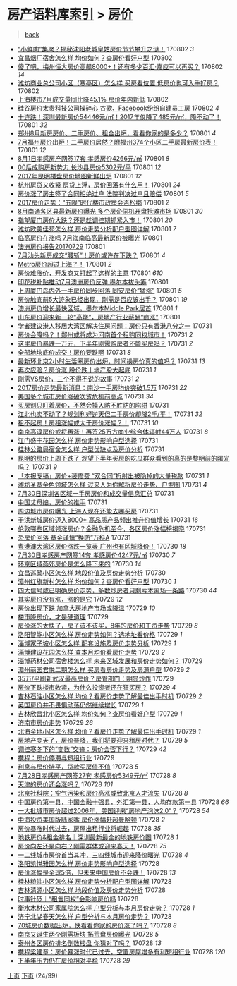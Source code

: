 [房产语料库索引](../../README.md)  > [房价](房价.md)
====
> [back](../README.md)

- [“小鲜肉”集聚？揭秘沈阳老城皇姑房价节节攀升之谜！](http://jkwz.applinzi.com/ittc/6997140276769195024.html#%E2%80%9C%E5%B0%8F%E9%B2%9C%E8%82%89%E2%80%9D%E9%9B%86%E8%81%9A%EF%BC%9F%E6%8F%AD%E7%A7%98%E6%B2%88%E9%98%B3%E8%80%81%E5%9F%8E%E7%9A%87%E5%A7%91%E6%88%BF%E4%BB%B7%E8%8A%82%E8%8A%82%E6%94%80%E5%8D%87%E4%B9%8B%E8%B0%9C%EF%BC%81) 170802 *3* 
- [宜昌烟厂宿舍怎么样 均价如何？查房价看好户型](http://jkwz.applinzi.com/ittc/6997139808303186960.html#%E5%AE%9C%E6%98%8C%E7%83%9F%E5%8E%82%E5%AE%BF%E8%88%8D%E6%80%8E%E4%B9%88%E6%A0%B7+%E5%9D%87%E4%BB%B7%E5%A6%82%E4%BD%95%EF%BC%9F%E6%9F%A5%E6%88%BF%E4%BB%B7%E7%9C%8B%E5%A5%BD%E6%88%B7%E5%9E%8B) 170802  
- [傻了吧，梅州恒大房价高飙8000+！还有多少百汇·嘉应可以再买？](http://jkwz.applinzi.com/ittc/6997136162421228561.html#%E5%82%BB%E4%BA%86%E5%90%A7%EF%BC%8C%E6%A2%85%E5%B7%9E%E6%81%92%E5%A4%A7%E6%88%BF%E4%BB%B7%E9%AB%98%E9%A3%998000%2B%EF%BC%81%E8%BF%98%E6%9C%89%E5%A4%9A%E5%B0%91%E7%99%BE%E6%B1%87%C2%B7%E5%98%89%E5%BA%94%E5%8F%AF%E4%BB%A5%E5%86%8D%E4%B9%B0%EF%BC%9F) 170802 *14* 
- [潍坊商业总公司小区（寒亭区）怎么样 买房看位置 低房价也可入手好房？](http://jkwz.applinzi.com/ittc/6997130748694627345.html#%E6%BD%8D%E5%9D%8A%E5%95%86%E4%B8%9A%E6%80%BB%E5%85%AC%E5%8F%B8%E5%B0%8F%E5%8C%BA%EF%BC%88%E5%AF%92%E4%BA%AD%E5%8C%BA%EF%BC%89%E6%80%8E%E4%B9%88%E6%A0%B7+%E4%B9%B0%E6%88%BF%E7%9C%8B%E4%BD%8D%E7%BD%AE+%E4%BD%8E%E6%88%BF%E4%BB%B7%E4%B9%9F%E5%8F%AF%E5%85%A5%E6%89%8B%E5%A5%BD%E6%88%BF%EF%BC%9F) 170802  
- [上海楼市7月成交量同比降45.1% 房价年内新低](http://jkwz.applinzi.com/ittc/6997107816413004817.html#%E4%B8%8A%E6%B5%B7%E6%A5%BC%E5%B8%827%E6%9C%88%E6%88%90%E4%BA%A4%E9%87%8F%E5%90%8C%E6%AF%94%E9%99%8D45.1%25+%E6%88%BF%E4%BB%B7%E5%B9%B4%E5%86%85%E6%96%B0%E4%BD%8E) 170802  
- [硅谷房价太贵科技公司操碎心 谷歌、Facebook纷纷自建员工房](http://jkwz.applinzi.com/ittc/6997048522678207505.html#%E7%A1%85%E8%B0%B7%E6%88%BF%E4%BB%B7%E5%A4%AA%E8%B4%B5%E7%A7%91%E6%8A%80%E5%85%AC%E5%8F%B8%E6%93%8D%E7%A2%8E%E5%BF%83+%E8%B0%B7%E6%AD%8C%E3%80%81Facebook%E7%BA%B7%E7%BA%B7%E8%87%AA%E5%BB%BA%E5%91%98%E5%B7%A5%E6%88%BF) 170802 *4* 
- [十连跌！深圳最新房价54446元/㎡！2017年仅降了485元/㎡，降不动了！](http://jkwz.applinzi.com/ittc/6996930075210286096.html#%E5%8D%81%E8%BF%9E%E8%B7%8C%EF%BC%81%E6%B7%B1%E5%9C%B3%E6%9C%80%E6%96%B0%E6%88%BF%E4%BB%B754446%E5%85%83%2F%E3%8E%A1%EF%BC%812017%E5%B9%B4%E4%BB%85%E9%99%8D%E4%BA%86485%E5%85%83%2F%E3%8E%A1%EF%BC%8C%E9%99%8D%E4%B8%8D%E5%8A%A8%E4%BA%86%EF%BC%81) 170801 *32* 
- [郑州8月新房房价、二手房价、租金出炉，看看你家的是多少？](http://jkwz.applinzi.com/ittc/6996923006172267537.html#%E9%83%91%E5%B7%9E8%E6%9C%88%E6%96%B0%E6%88%BF%E6%88%BF%E4%BB%B7%E3%80%81%E4%BA%8C%E6%89%8B%E6%88%BF%E4%BB%B7%E3%80%81%E7%A7%9F%E9%87%91%E5%87%BA%E7%82%89%EF%BC%8C%E7%9C%8B%E7%9C%8B%E4%BD%A0%E5%AE%B6%E7%9A%84%E6%98%AF%E5%A4%9A%E5%B0%91%EF%BC%9F) 170801 *4* 
- [7月福州房价出炉！二手房价居然？附福州374个小区二手房最新房价表！](http://jkwz.applinzi.com/ittc/6996896904208974864.html#7%E6%9C%88%E7%A6%8F%E5%B7%9E%E6%88%BF%E4%BB%B7%E5%87%BA%E7%82%89%EF%BC%81%E4%BA%8C%E6%89%8B%E6%88%BF%E4%BB%B7%E5%B1%85%E7%84%B6%EF%BC%9F%E9%99%84%E7%A6%8F%E5%B7%9E374%E4%B8%AA%E5%B0%8F%E5%8C%BA%E4%BA%8C%E6%89%8B%E6%88%BF%E6%9C%80%E6%96%B0%E6%88%BF%E4%BB%B7%E8%A1%A8%EF%BC%81) 170801 *12* 
- [8月1日孝感房产网签17套 孝感房价4266元/㎡](http://jkwz.applinzi.com/ittc/6996896581398561809.html#8%E6%9C%881%E6%97%A5%E5%AD%9D%E6%84%9F%E6%88%BF%E4%BA%A7%E7%BD%91%E7%AD%BE17%E5%A5%97+%E5%AD%9D%E6%84%9F%E6%88%BF%E4%BB%B74266%E5%85%83%2F%E3%8E%A1) 170801 *8* 
- [00后成购房新势力 长沙县房价5302元/平](http://jkwz.applinzi.com/ittc/6996888604545385488.html#00%E5%90%8E%E6%88%90%E8%B4%AD%E6%88%BF%E6%96%B0%E5%8A%BF%E5%8A%9B+%E9%95%BF%E6%B2%99%E5%8E%BF%E6%88%BF%E4%BB%B75302%E5%85%83%2F%E5%B9%B3) 170801 *12* 
- [2017年昆明楼盘房价地图新鲜出炉](http://jkwz.applinzi.com/ittc/6996887522645640208.html#2017%E5%B9%B4%E6%98%86%E6%98%8E%E6%A5%BC%E7%9B%98%E6%88%BF%E4%BB%B7%E5%9C%B0%E5%9B%BE%E6%96%B0%E9%B2%9C%E5%87%BA%E7%82%89) 170801 *12* 
- [杭州房贷又收紧 房贷上浮，房价回落有什么用！](http://jkwz.applinzi.com/ittc/6996884525605717009.html#%E6%9D%AD%E5%B7%9E%E6%88%BF%E8%B4%B7%E5%8F%88%E6%94%B6%E7%B4%A7+%E6%88%BF%E8%B4%B7%E4%B8%8A%E6%B5%AE%EF%BC%8C%E6%88%BF%E4%BB%B7%E5%9B%9E%E8%90%BD%E6%9C%89%E4%BB%80%E4%B9%88%E7%94%A8%EF%BC%81) 170801 *24* 
- [房价涨了房主签了合同拒绝过户 法院判决过户且赔偿](http://jkwz.applinzi.com/ittc/6996866716796470288.html#%E6%88%BF%E4%BB%B7%E6%B6%A8%E4%BA%86%E6%88%BF%E4%B8%BB%E7%AD%BE%E4%BA%86%E5%90%88%E5%90%8C%E6%8B%92%E7%BB%9D%E8%BF%87%E6%88%B7+%E6%B3%95%E9%99%A2%E5%88%A4%E5%86%B3%E8%BF%87%E6%88%B7%E4%B8%94%E8%B5%94%E5%81%BF) 170801 *5* 
- [2017房价走势：“五限”时代楼市政策会否松绑](http://jkwz.applinzi.com/ittc/6996856261554209809.html#2017%E6%88%BF%E4%BB%B7%E8%B5%B0%E5%8A%BF%EF%BC%9A%E2%80%9C%E4%BA%94%E9%99%90%E2%80%9D%E6%97%B6%E4%BB%A3%E6%A5%BC%E5%B8%82%E6%94%BF%E7%AD%96%E4%BC%9A%E5%90%A6%E6%9D%BE%E7%BB%91) 170801 *2* 
- [8月南通各区县最新房价曝光 多个房企伺机开盘抢滩市场](http://jkwz.applinzi.com/ittc/6996855761958093840.html#8%E6%9C%88%E5%8D%97%E9%80%9A%E5%90%84%E5%8C%BA%E5%8E%BF%E6%9C%80%E6%96%B0%E6%88%BF%E4%BB%B7%E6%9B%9D%E5%85%89+%E5%A4%9A%E4%B8%AA%E6%88%BF%E4%BC%81%E4%BC%BA%E6%9C%BA%E5%BC%80%E7%9B%98%E6%8A%A2%E6%BB%A9%E5%B8%82%E5%9C%BA) 170801 *30* 
- [指望厦门房价大跌？还是趁调控期抓紧入市！](http://jkwz.applinzi.com/ittc/6996853017616581648.html#%E6%8C%87%E6%9C%9B%E5%8E%A6%E9%97%A8%E6%88%BF%E4%BB%B7%E5%A4%A7%E8%B7%8C%EF%BC%9F%E8%BF%98%E6%98%AF%E8%B6%81%E8%B0%83%E6%8E%A7%E6%9C%9F%E6%8A%93%E7%B4%A7%E5%85%A5%E5%B8%82%EF%BC%81) 170801 *20* 
- [潍坊欧美佳苑怎么样 房价走势分析配户型图详解](http://jkwz.applinzi.com/ittc/6996801215869223953.html#%E6%BD%8D%E5%9D%8A%E6%AC%A7%E7%BE%8E%E4%BD%B3%E8%8B%91%E6%80%8E%E4%B9%88%E6%A0%B7+%E6%88%BF%E4%BB%B7%E8%B5%B0%E5%8A%BF%E5%88%86%E6%9E%90%E9%85%8D%E6%88%B7%E5%9E%8B%E5%9B%BE%E8%AF%A6%E8%A7%A3) 170801 *7* 
- [临高房价在涨吗 7月海南临高最新房价被曝光](http://jkwz.applinzi.com/ittc/6996794161985225744.html#%E4%B8%B4%E9%AB%98%E6%88%BF%E4%BB%B7%E5%9C%A8%E6%B6%A8%E5%90%97+7%E6%9C%88%E6%B5%B7%E5%8D%97%E4%B8%B4%E9%AB%98%E6%9C%80%E6%96%B0%E6%88%BF%E4%BB%B7%E8%A2%AB%E6%9B%9D%E5%85%89) 170801  
- [澳洲房价报告20170729](http://jkwz.applinzi.com/ittc/6996786922306143248.html#%E6%BE%B3%E6%B4%B2%E6%88%BF%E4%BB%B7%E6%8A%A5%E5%91%8A20170729) 170801  
- [7月汕头新房成交“腰斩”！房价或许在下跌？](http://jkwz.applinzi.com/ittc/6996785677856146449.html#7%E6%9C%88%E6%B1%95%E5%A4%B4%E6%96%B0%E6%88%BF%E6%88%90%E4%BA%A4%E2%80%9C%E8%85%B0%E6%96%A9%E2%80%9D%EF%BC%81%E6%88%BF%E4%BB%B7%E6%88%96%E8%AE%B8%E5%9C%A8%E4%B8%8B%E8%B7%8C%EF%BC%9F) 170801 *4* 
- [Metro房价超过上海？！](http://jkwz.applinzi.com/ittc/6996782874827949072.html#Metro%E6%88%BF%E4%BB%B7%E8%B6%85%E8%BF%87%E4%B8%8A%E6%B5%B7%EF%BC%9F%EF%BC%81) 170801 *2* 
- [房价难涨价，开发商又打起了这样的主意](http://jkwz.applinzi.com/ittc/6996508534945350672.html#%E6%88%BF%E4%BB%B7%E9%9A%BE%E6%B6%A8%E4%BB%B7%EF%BC%8C%E5%BC%80%E5%8F%91%E5%95%86%E5%8F%88%E6%89%93%E8%B5%B7%E4%BA%86%E8%BF%99%E6%A0%B7%E7%9A%84%E4%B8%BB%E6%84%8F) 170801 *610* 
- [印花税补贴推动7月澳洲房价反弹 墨尔本拔头筹](http://jkwz.applinzi.com/ittc/6996776088251139088.html#%E5%8D%B0%E8%8A%B1%E7%A8%8E%E8%A1%A5%E8%B4%B4%E6%8E%A8%E5%8A%A87%E6%9C%88%E6%BE%B3%E6%B4%B2%E6%88%BF%E4%BB%B7%E5%8F%8D%E5%BC%B9+%E5%A2%A8%E5%B0%94%E6%9C%AC%E6%8B%94%E5%A4%B4%E7%AD%B9) 170801  
- [上周厦门岛内外一手房价同步回落 同安房价“猛涨”](http://jkwz.applinzi.com/ittc/6996763045333042193.html#%E4%B8%8A%E5%91%A8%E5%8E%A6%E9%97%A8%E5%B2%9B%E5%86%85%E5%A4%96%E4%B8%80%E6%89%8B%E6%88%BF%E4%BB%B7%E5%90%8C%E6%AD%A5%E5%9B%9E%E8%90%BD+%E5%90%8C%E5%AE%89%E6%88%BF%E4%BB%B7%E2%80%9C%E7%8C%9B%E6%B6%A8%E2%80%9D) 170801 *5* 
- [房价触底前5大迹象已经出现，刚需是否应该出手？](http://jkwz.applinzi.com/ittc/6996758931878446097.html#%E6%88%BF%E4%BB%B7%E8%A7%A6%E5%BA%95%E5%89%8D5%E5%A4%A7%E8%BF%B9%E8%B1%A1%E5%B7%B2%E7%BB%8F%E5%87%BA%E7%8E%B0%EF%BC%8C%E5%88%9A%E9%9C%80%E6%98%AF%E5%90%A6%E5%BA%94%E8%AF%A5%E5%87%BA%E6%89%8B%EF%BC%9F) 170801 *19* 
- [澳洲房价增长最快区域，墨尔本Middle Park居首](http://jkwz.applinzi.com/ittc/6996754963462882320.html#%E6%BE%B3%E6%B4%B2%E6%88%BF%E4%BB%B7%E5%A2%9E%E9%95%BF%E6%9C%80%E5%BF%AB%E5%8C%BA%E5%9F%9F%EF%BC%8C%E5%A2%A8%E5%B0%94%E6%9C%ACMiddle+Park%E5%B1%85%E9%A6%96) 170801 *1* 
- [山东房价迎来新一轮“高烧”，房地产行业薪酬“疯涨”](http://jkwz.applinzi.com/ittc/6996747956844495889.html#%E5%B1%B1%E4%B8%9C%E6%88%BF%E4%BB%B7%E8%BF%8E%E6%9D%A5%E6%96%B0%E4%B8%80%E8%BD%AE%E2%80%9C%E9%AB%98%E7%83%A7%E2%80%9D%EF%BC%8C%E6%88%BF%E5%9C%B0%E4%BA%A7%E8%A1%8C%E4%B8%9A%E8%96%AA%E9%85%AC%E2%80%9C%E7%96%AF%E6%B6%A8%E2%80%9D) 170801  
- [学者建议港人移居大湾区解决住房问题：房价只有香港八分之一](http://jkwz.applinzi.com/ittc/6996575059433751568.html#%E5%AD%A6%E8%80%85%E5%BB%BA%E8%AE%AE%E6%B8%AF%E4%BA%BA%E7%A7%BB%E5%B1%85%E5%A4%A7%E6%B9%BE%E5%8C%BA%E8%A7%A3%E5%86%B3%E4%BD%8F%E6%88%BF%E9%97%AE%E9%A2%98%EF%BC%9A%E6%88%BF%E4%BB%B7%E5%8F%AA%E6%9C%89%E9%A6%99%E6%B8%AF%E5%85%AB%E5%88%86%E4%B9%8B%E4%B8%80) 170731  
- [房价会降吗？！郑州或将成为河南首个租购同权城市！](http://jkwz.applinzi.com/ittc/6996574412105843729.html#%E6%88%BF%E4%BB%B7%E4%BC%9A%E9%99%8D%E5%90%97%EF%BC%9F%EF%BC%81%E9%83%91%E5%B7%9E%E6%88%96%E5%B0%86%E6%88%90%E4%B8%BA%E6%B2%B3%E5%8D%97%E9%A6%96%E4%B8%AA%E7%A7%9F%E8%B4%AD%E5%90%8C%E6%9D%83%E5%9F%8E%E5%B8%82%EF%BC%81) 170731 *2* 
- [这里房价暴跌一万元，下半年刚需购房者还能买房吗？](http://jkwz.applinzi.com/ittc/6996558089317516304.html#%E8%BF%99%E9%87%8C%E6%88%BF%E4%BB%B7%E6%9A%B4%E8%B7%8C%E4%B8%80%E4%B8%87%E5%85%83%EF%BC%8C%E4%B8%8B%E5%8D%8A%E5%B9%B4%E5%88%9A%E9%9C%80%E8%B4%AD%E6%88%BF%E8%80%85%E8%BF%98%E8%83%BD%E4%B9%B0%E6%88%BF%E5%90%97%EF%BC%9F) 170731 *2* 
- [全部地块底价成交！房价要跌啊](http://jkwz.applinzi.com/ittc/6996547631256699920.html#%E5%85%A8%E9%83%A8%E5%9C%B0%E5%9D%97%E5%BA%95%E4%BB%B7%E6%88%90%E4%BA%A4%EF%BC%81%E6%88%BF%E4%BB%B7%E8%A6%81%E8%B7%8C%E5%95%8A) 170731 *8* 
- [最新环北京2小时生活圈房价出炉，时间换房价真的值吗？](http://jkwz.applinzi.com/ittc/6996546432369427473.html#%E6%9C%80%E6%96%B0%E7%8E%AF%E5%8C%97%E4%BA%AC2%E5%B0%8F%E6%97%B6%E7%94%9F%E6%B4%BB%E5%9C%88%E6%88%BF%E4%BB%B7%E5%87%BA%E7%82%89%EF%BC%8C%E6%97%B6%E9%97%B4%E6%8D%A2%E6%88%BF%E4%BB%B7%E7%9C%9F%E7%9A%84%E5%80%BC%E5%90%97%EF%BC%9F) 170731 *13* 
- [再次应验？房价涨 股价跌丨地产股大起底](http://jkwz.applinzi.com/ittc/6996537186030453777.html#%E5%86%8D%E6%AC%A1%E5%BA%94%E9%AA%8C%EF%BC%9F%E6%88%BF%E4%BB%B7%E6%B6%A8+%E8%82%A1%E4%BB%B7%E8%B7%8C%E4%B8%A8%E5%9C%B0%E4%BA%A7%E8%82%A1%E5%A4%A7%E8%B5%B7%E5%BA%95) 170731 *1* 
- [刚需VS房价，三个不得不说的故事](http://jkwz.applinzi.com/ittc/6996529539621323793.html#%E5%88%9A%E9%9C%80VS%E6%88%BF%E4%BB%B7%EF%BC%8C%E4%B8%89%E4%B8%AA%E4%B8%8D%E5%BE%97%E4%B8%8D%E8%AF%B4%E7%9A%84%E6%95%85%E4%BA%8B) 170731 *2* 
- [2017房价走势最新消息：南沙一手房均价突破1.5万](http://jkwz.applinzi.com/ittc/6996527838768137233.html#2017%E6%88%BF%E4%BB%B7%E8%B5%B0%E5%8A%BF%E6%9C%80%E6%96%B0%E6%B6%88%E6%81%AF%EF%BC%9A%E5%8D%97%E6%B2%99%E4%B8%80%E6%89%8B%E6%88%BF%E5%9D%87%E4%BB%B7%E7%AA%81%E7%A0%B41.5%E4%B8%87) 170731 *22* 
- [美国多个城市房价涨破次贷危机前高点](http://jkwz.applinzi.com/ittc/6996521304617124880.html#%E7%BE%8E%E5%9B%BD%E5%A4%9A%E4%B8%AA%E5%9F%8E%E5%B8%82%E6%88%BF%E4%BB%B7%E6%B6%A8%E7%A0%B4%E6%AC%A1%E8%B4%B7%E5%8D%B1%E6%9C%BA%E5%89%8D%E9%AB%98%E7%82%B9) 170731 *34* 
- [买房别只盯着房价，不然会掉入防不胜防的陷阱](http://jkwz.applinzi.com/ittc/6996518176874300433.html#%E4%B9%B0%E6%88%BF%E5%88%AB%E5%8F%AA%E7%9B%AF%E7%9D%80%E6%88%BF%E4%BB%B7%EF%BC%8C%E4%B8%8D%E7%84%B6%E4%BC%9A%E6%8E%89%E5%85%A5%E9%98%B2%E4%B8%8D%E8%83%9C%E9%98%B2%E7%9A%84%E9%99%B7%E9%98%B1) 170731  
- [江北也卖不动了？规划利好逆天但二手房价却降2千/平！](http://jkwz.applinzi.com/ittc/6996511973909726225.html#%E6%B1%9F%E5%8C%97%E4%B9%9F%E5%8D%96%E4%B8%8D%E5%8A%A8%E4%BA%86%EF%BC%9F%E8%A7%84%E5%88%92%E5%88%A9%E5%A5%BD%E9%80%86%E5%A4%A9%E4%BD%86%E4%BA%8C%E6%89%8B%E6%88%BF%E4%BB%B7%E5%8D%B4%E9%99%8D2%E5%8D%83%2F%E5%B9%B3%EF%BC%81) 170731 *32* 
- [租不起房！房租涨幅或大于房价涨幅？！](http://jkwz.applinzi.com/ittc/6996511177986016273.html#%E7%A7%9F%E4%B8%8D%E8%B5%B7%E6%88%BF%EF%BC%81%E6%88%BF%E7%A7%9F%E6%B6%A8%E5%B9%85%E6%88%96%E5%A4%A7%E4%BA%8E%E6%88%BF%E4%BB%B7%E6%B6%A8%E5%B9%85%EF%BC%9F%EF%BC%81) 170731 *10* 
- [南京高淳房价或将再涨！再签25万方商业综合体辐射44万人](http://jkwz.applinzi.com/ittc/6996473697656112144.html#%E5%8D%97%E4%BA%AC%E9%AB%98%E6%B7%B3%E6%88%BF%E4%BB%B7%E6%88%96%E5%B0%86%E5%86%8D%E6%B6%A8%EF%BC%81%E5%86%8D%E7%AD%BE25%E4%B8%87%E6%96%B9%E5%95%86%E4%B8%9A%E7%BB%BC%E5%90%88%E4%BD%93%E8%BE%90%E5%B0%8444%E4%B8%87%E4%BA%BA) 170731 *8* 
- [江门盛丰花园怎么样 房价走势影响户型选择](http://jkwz.applinzi.com/ittc/6996473190770279440.html#%E6%B1%9F%E9%97%A8%E7%9B%9B%E4%B8%B0%E8%8A%B1%E5%9B%AD%E6%80%8E%E4%B9%88%E6%A0%B7+%E6%88%BF%E4%BB%B7%E8%B5%B0%E5%8A%BF%E5%BD%B1%E5%93%8D%E6%88%B7%E5%9E%8B%E9%80%89%E6%8B%A9) 170731  
- [桂林公路局宿舍怎么样 户型优缺点及房价分析](http://jkwz.applinzi.com/ittc/6996473183904203793.html#%E6%A1%82%E6%9E%97%E5%85%AC%E8%B7%AF%E5%B1%80%E5%AE%BF%E8%88%8D%E6%80%8E%E4%B9%88%E6%A0%B7+%E6%88%B7%E5%9E%8B%E4%BC%98%E7%BC%BA%E7%82%B9%E5%8F%8A%E6%88%BF%E4%BB%B7%E5%88%86%E6%9E%90) 170731  
- [昆明的房价上周下跌了 观望下半年买房的吃瓜群众看到的真的是黎明前的曙光吗？](http://jkwz.applinzi.com/ittc/6996444023127294993.html#%E6%98%86%E6%98%8E%E7%9A%84%E6%88%BF%E4%BB%B7%E4%B8%8A%E5%91%A8%E4%B8%8B%E8%B7%8C%E4%BA%86+%E8%A7%82%E6%9C%9B%E4%B8%8B%E5%8D%8A%E5%B9%B4%E4%B9%B0%E6%88%BF%E7%9A%84%E5%90%83%E7%93%9C%E7%BE%A4%E4%BC%97%E7%9C%8B%E5%88%B0%E7%9A%84%E7%9C%9F%E7%9A%84%E6%98%AF%E9%BB%8E%E6%98%8E%E5%89%8D%E7%9A%84%E6%9B%99%E5%85%89%E5%90%97%EF%BC%9F) 170731 *9* 
- [「本报专稿」房价+装修费 “双合同”折射出被隐掉的大量税款](http://jkwz.applinzi.com/ittc/6996417984531530769.html#%E3%80%8C%E6%9C%AC%E6%8A%A5%E4%B8%93%E7%A8%BF%E3%80%8D%E6%88%BF%E4%BB%B7%2B%E8%A3%85%E4%BF%AE%E8%B4%B9+%E2%80%9C%E5%8F%8C%E5%90%88%E5%90%8C%E2%80%9D%E6%8A%98%E5%B0%84%E5%87%BA%E8%A2%AB%E9%9A%90%E6%8E%89%E7%9A%84%E5%A4%A7%E9%87%8F%E7%A8%8E%E6%AC%BE) 170731 *1* 
- [潍坊圣基金色领域怎么样 过来人为你解析房价走势、户型图](http://jkwz.applinzi.com/ittc/6996412143690581008.html#%E6%BD%8D%E5%9D%8A%E5%9C%A3%E5%9F%BA%E9%87%91%E8%89%B2%E9%A2%86%E5%9F%9F%E6%80%8E%E4%B9%88%E6%A0%B7+%E8%BF%87%E6%9D%A5%E4%BA%BA%E4%B8%BA%E4%BD%A0%E8%A7%A3%E6%9E%90%E6%88%BF%E4%BB%B7%E8%B5%B0%E5%8A%BF%E3%80%81%E6%88%B7%E5%9E%8B%E5%9B%BE) 170731 *4* 
- [7月30日深圳各区域一手房房价和成交量信息汇总](http://jkwz.applinzi.com/ittc/6996412137663366160.html#7%E6%9C%8830%E6%97%A5%E6%B7%B1%E5%9C%B3%E5%90%84%E5%8C%BA%E5%9F%9F%E4%B8%80%E6%89%8B%E6%88%BF%E6%88%BF%E4%BB%B7%E5%92%8C%E6%88%90%E4%BA%A4%E9%87%8F%E4%BF%A1%E6%81%AF%E6%B1%87%E6%80%BB) 170731  
- [中国丈母娘，房价的推手](http://jkwz.applinzi.com/ittc/6996400923617002512.html#%E4%B8%AD%E5%9B%BD%E4%B8%88%E6%AF%8D%E5%A8%98%EF%BC%8C%E6%88%BF%E4%BB%B7%E7%9A%84%E6%8E%A8%E6%89%8B) 170731  
- [周边城市房价曝光 上海人现在还能去哪买房](http://jkwz.applinzi.com/ittc/6996393682172118032.html#%E5%91%A8%E8%BE%B9%E5%9F%8E%E5%B8%82%E6%88%BF%E4%BB%B7%E6%9B%9D%E5%85%89+%E4%B8%8A%E6%B5%B7%E4%BA%BA%E7%8E%B0%E5%9C%A8%E8%BF%98%E8%83%BD%E5%8E%BB%E5%93%AA%E4%B9%B0%E6%88%BF) 170731  
- [于洪新城房价迈入8000+ 高品质产品频出推升价值增长](http://jkwz.applinzi.com/ittc/6996386541424083985.html#%E4%BA%8E%E6%B4%AA%E6%96%B0%E5%9F%8E%E6%88%BF%E4%BB%B7%E8%BF%88%E5%85%A58000%2B+%E9%AB%98%E5%93%81%E8%B4%A8%E4%BA%A7%E5%93%81%E9%A2%91%E5%87%BA%E6%8E%A8%E5%8D%87%E4%BB%B7%E5%80%BC%E5%A2%9E%E9%95%BF) 170731 *16* 
- [伦敦哪些区域领涨房价？金融危机至今，各区房价涨幅榜揭晓](http://jkwz.applinzi.com/ittc/6996384077463421969.html#%E4%BC%A6%E6%95%A6%E5%93%AA%E4%BA%9B%E5%8C%BA%E5%9F%9F%E9%A2%86%E6%B6%A8%E6%88%BF%E4%BB%B7%EF%BC%9F%E9%87%91%E8%9E%8D%E5%8D%B1%E6%9C%BA%E8%87%B3%E4%BB%8A%EF%BC%8C%E5%90%84%E5%8C%BA%E6%88%BF%E4%BB%B7%E6%B6%A8%E5%B9%85%E6%A6%9C%E6%8F%AD%E6%99%93) 170731  
- [恐房价回落 基金谨慎“换防”万科A](http://jkwz.applinzi.com/ittc/6996280814571357201.html#%E6%81%90%E6%88%BF%E4%BB%B7%E5%9B%9E%E8%90%BD+%E5%9F%BA%E9%87%91%E8%B0%A8%E6%85%8E%E2%80%9C%E6%8D%A2%E9%98%B2%E2%80%9D%E4%B8%87%E7%A7%91A) 170731  
- [粤港澳大湾区房价涨跌一览表 广州也有区域降价！](http://jkwz.applinzi.com/ittc/6996214796205425680.html#%E7%B2%A4%E6%B8%AF%E6%BE%B3%E5%A4%A7%E6%B9%BE%E5%8C%BA%E6%88%BF%E4%BB%B7%E6%B6%A8%E8%B7%8C%E4%B8%80%E8%A7%88%E8%A1%A8+%E5%B9%BF%E5%B7%9E%E4%B9%9F%E6%9C%89%E5%8C%BA%E5%9F%9F%E9%99%8D%E4%BB%B7%EF%BC%81) 170730 *18* 
- [7月30日孝感房产网签14套 孝感房价4247元/㎡](http://jkwz.applinzi.com/ittc/6996153508502701073.html#7%E6%9C%8830%E6%97%A5%E5%AD%9D%E6%84%9F%E6%88%BF%E4%BA%A7%E7%BD%91%E7%AD%BE14%E5%A5%97+%E5%AD%9D%E6%84%9F%E6%88%BF%E4%BB%B74247%E5%85%83%2F%E3%8E%A1) 170730 *7* 
- [环京区域燕郊房价是怎么降下来的](http://jkwz.applinzi.com/ittc/6996056299874550801.html#%E7%8E%AF%E4%BA%AC%E5%8C%BA%E5%9F%9F%E7%87%95%E9%83%8A%E6%88%BF%E4%BB%B7%E6%98%AF%E6%80%8E%E4%B9%88%E9%99%8D%E4%B8%8B%E6%9D%A5%E7%9A%84) 170730 *14* 
- [宜昌巡警小区怎么样 地段价值及房价走势分析](http://jkwz.applinzi.com/ittc/6996044443478918160.html#%E5%AE%9C%E6%98%8C%E5%B7%A1%E8%AD%A6%E5%B0%8F%E5%8C%BA%E6%80%8E%E4%B9%88%E6%A0%B7+%E5%9C%B0%E6%AE%B5%E4%BB%B7%E5%80%BC%E5%8F%8A%E6%88%BF%E4%BB%B7%E8%B5%B0%E5%8A%BF%E5%88%86%E6%9E%90) 170730  
- [漳州红旗新村怎么样 均价如何？查房价看好户型](http://jkwz.applinzi.com/ittc/6996019456537789457.html#%E6%BC%B3%E5%B7%9E%E7%BA%A2%E6%97%97%E6%96%B0%E6%9D%91%E6%80%8E%E4%B9%88%E6%A0%B7+%E5%9D%87%E4%BB%B7%E5%A6%82%E4%BD%95%EF%BC%9F%E6%9F%A5%E6%88%BF%E4%BB%B7%E7%9C%8B%E5%A5%BD%E6%88%B7%E5%9E%8B) 170730 *1* 
- [四大信号或已明确房价走势，多数炒房者只剩亏本离场一条路](http://jkwz.applinzi.com/ittc/6995933217470022673.html#%E5%9B%9B%E5%A4%A7%E4%BF%A1%E5%8F%B7%E6%88%96%E5%B7%B2%E6%98%8E%E7%A1%AE%E6%88%BF%E4%BB%B7%E8%B5%B0%E5%8A%BF%EF%BC%8C%E5%A4%9A%E6%95%B0%E7%82%92%E6%88%BF%E8%80%85%E5%8F%AA%E5%89%A9%E4%BA%8F%E6%9C%AC%E7%A6%BB%E5%9C%BA%E4%B8%80%E6%9D%A1%E8%B7%AF) 170730 *44* 
- [其实房价没有涨，涨的是它](http://jkwz.applinzi.com/ittc/6995820575678006288.html#%E5%85%B6%E5%AE%9E%E6%88%BF%E4%BB%B7%E6%B2%A1%E6%9C%89%E6%B6%A8%EF%BC%8C%E6%B6%A8%E7%9A%84%E6%98%AF%E5%AE%83) 170729 *12* 
- [房价出现下跌 加拿大房地产市场或降温](http://jkwz.applinzi.com/ittc/6995797834753115152.html#%E6%88%BF%E4%BB%B7%E5%87%BA%E7%8E%B0%E4%B8%8B%E8%B7%8C+%E5%8A%A0%E6%8B%BF%E5%A4%A7%E6%88%BF%E5%9C%B0%E4%BA%A7%E5%B8%82%E5%9C%BA%E6%88%96%E9%99%8D%E6%B8%A9) 170729 *10* 
- [楼市降房价，才是硬道理](http://jkwz.applinzi.com/ittc/6995794579025314833.html#%E6%A5%BC%E5%B8%82%E9%99%8D%E6%88%BF%E4%BB%B7%EF%BC%8C%E6%89%8D%E6%98%AF%E7%A1%AC%E9%81%93%E7%90%86) 170729  
- [房价涨的太快了，房子该不该买，8年的房价和工资走势](http://jkwz.applinzi.com/ittc/6995762454439920656.html#%E6%88%BF%E4%BB%B7%E6%B6%A8%E7%9A%84%E5%A4%AA%E5%BF%AB%E4%BA%86%EF%BC%8C%E6%88%BF%E5%AD%90%E8%AF%A5%E4%B8%8D%E8%AF%A5%E4%B9%B0%EF%BC%8C8%E5%B9%B4%E7%9A%84%E6%88%BF%E4%BB%B7%E5%92%8C%E5%B7%A5%E8%B5%84%E8%B5%B0%E5%8A%BF) 170729 *8* 
- [洛阳智能小区怎么样 房价走势如何？选地址看价格](http://jkwz.applinzi.com/ittc/6995729020766127121.html#%E6%B4%9B%E9%98%B3%E6%99%BA%E8%83%BD%E5%B0%8F%E5%8C%BA%E6%80%8E%E4%B9%88%E6%A0%B7+%E6%88%BF%E4%BB%B7%E8%B5%B0%E5%8A%BF%E5%A6%82%E4%BD%95%EF%BC%9F%E9%80%89%E5%9C%B0%E5%9D%80%E7%9C%8B%E4%BB%B7%E6%A0%BC) 170729 *1* 
- [淄博冢子坡小区怎么样 配套设施及房价走势分析](http://jkwz.applinzi.com/ittc/6995726207516410897.html#%E6%B7%84%E5%8D%9A%E5%86%A2%E5%AD%90%E5%9D%A1%E5%B0%8F%E5%8C%BA%E6%80%8E%E4%B9%88%E6%A0%B7+%E9%85%8D%E5%A5%97%E8%AE%BE%E6%96%BD%E5%8F%8A%E6%88%BF%E4%BB%B7%E8%B5%B0%E5%8A%BF%E5%88%86%E6%9E%90) 170729 *1* 
- [淄博建设花园怎么样 查本月均价看房价走势](http://jkwz.applinzi.com/ittc/6995721509128373264.html#%E6%B7%84%E5%8D%9A%E5%BB%BA%E8%AE%BE%E8%8A%B1%E5%9B%AD%E6%80%8E%E4%B9%88%E6%A0%B7+%E6%9F%A5%E6%9C%AC%E6%9C%88%E5%9D%87%E4%BB%B7%E7%9C%8B%E6%88%BF%E4%BB%B7%E8%B5%B0%E5%8A%BF) 170729 *2* 
- [淄博药材公司宿舍楼怎么样 未来区域发展和房价走势如何？](http://jkwz.applinzi.com/ittc/6995713164103386128.html#%E6%B7%84%E5%8D%9A%E8%8D%AF%E6%9D%90%E5%85%AC%E5%8F%B8%E5%AE%BF%E8%88%8D%E6%A5%BC%E6%80%8E%E4%B9%88%E6%A0%B7+%E6%9C%AA%E6%9D%A5%E5%8C%BA%E5%9F%9F%E5%8F%91%E5%B1%95%E5%92%8C%E6%88%BF%E4%BB%B7%E8%B5%B0%E5%8A%BF%E5%A6%82%E4%BD%95%EF%BC%9F) 170729  
- [漳州丽园君悦二期怎么样 买房看房价走势及房源户型](http://jkwz.applinzi.com/ittc/6995703337817998353.html#%E6%BC%B3%E5%B7%9E%E4%B8%BD%E5%9B%AD%E5%90%9B%E6%82%A6%E4%BA%8C%E6%9C%9F%E6%80%8E%E4%B9%88%E6%A0%B7+%E4%B9%B0%E6%88%BF%E7%9C%8B%E6%88%BF%E4%BB%B7%E8%B5%B0%E5%8A%BF%E5%8F%8A%E6%88%BF%E6%BA%90%E6%88%B7%E5%9E%8B) 170729 *2* 
- [35万/平刷新武汉最高房价？房管部门：明显炒作](http://jkwz.applinzi.com/ittc/6995664969658795025.html#35%E4%B8%87%2F%E5%B9%B3%E5%88%B7%E6%96%B0%E6%AD%A6%E6%B1%89%E6%9C%80%E9%AB%98%E6%88%BF%E4%BB%B7%EF%BC%9F%E6%88%BF%E7%AE%A1%E9%83%A8%E9%97%A8%EF%BC%9A%E6%98%8E%E6%98%BE%E7%82%92%E4%BD%9C) 170729  
- [房价下跌楼市收紧，为什么投资者还在狂买房？](http://jkwz.applinzi.com/ittc/6995690749528900625.html#%E6%88%BF%E4%BB%B7%E4%B8%8B%E8%B7%8C%E6%A5%BC%E5%B8%82%E6%94%B6%E7%B4%A7%EF%BC%8C%E4%B8%BA%E4%BB%80%E4%B9%88%E6%8A%95%E8%B5%84%E8%80%85%E8%BF%98%E5%9C%A8%E7%8B%82%E4%B9%B0%E6%88%BF%EF%BC%9F) 170729 *4* 
- [吉林石油小区怎么样 均价？看房价走势了解最佳出手时机](http://jkwz.applinzi.com/ittc/6995684284449686545.html#%E5%90%89%E6%9E%97%E7%9F%B3%E6%B2%B9%E5%B0%8F%E5%8C%BA%E6%80%8E%E4%B9%88%E6%A0%B7+%E5%9D%87%E4%BB%B7%EF%BC%9F%E7%9C%8B%E6%88%BF%E4%BB%B7%E8%B5%B0%E5%8A%BF%E4%BA%86%E8%A7%A3%E6%9C%80%E4%BD%B3%E5%87%BA%E6%89%8B%E6%97%B6%E6%9C%BA) 170729 *2* 
- [英国房价并不畏惧动荡仍然继续增长](http://jkwz.applinzi.com/ittc/6995679754949510160.html#%E8%8B%B1%E5%9B%BD%E6%88%BF%E4%BB%B7%E5%B9%B6%E4%B8%8D%E7%95%8F%E6%83%A7%E5%8A%A8%E8%8D%A1%E4%BB%8D%E7%84%B6%E7%BB%A7%E7%BB%AD%E5%A2%9E%E9%95%BF) 170729 *1* 
- [吉林欣昌北小区怎么样 均价如何？查房价看好户型](http://jkwz.applinzi.com/ittc/6995669562056770577.html#%E5%90%89%E6%9E%97%E6%AC%A3%E6%98%8C%E5%8C%97%E5%B0%8F%E5%8C%BA%E6%80%8E%E4%B9%88%E6%A0%B7+%E5%9D%87%E4%BB%B7%E5%A6%82%E4%BD%95%EF%BC%9F%E6%9F%A5%E6%88%BF%E4%BB%B7%E7%9C%8B%E5%A5%BD%E6%88%B7%E5%9E%8B) 170729 *1* 
- [济南市房价走势](http://jkwz.applinzi.com/ittc/6995669329897849873.html#%E6%B5%8E%E5%8D%97%E5%B8%82%E6%88%BF%E4%BB%B7%E8%B5%B0%E5%8A%BF) 170729 *26* 
- [北海金地小区怎么样 均价？看房价走势了解最佳出手时机](http://jkwz.applinzi.com/ittc/6995668357729485840.html#%E5%8C%97%E6%B5%B7%E9%87%91%E5%9C%B0%E5%B0%8F%E5%8C%BA%E6%80%8E%E4%B9%88%E6%A0%B7+%E5%9D%87%E4%BB%B7%EF%BC%9F%E7%9C%8B%E6%88%BF%E4%BB%B7%E8%B5%B0%E5%8A%BF%E4%BA%86%E8%A7%A3%E6%9C%80%E4%BD%B3%E5%87%BA%E6%89%8B%E6%97%B6%E6%9C%BA) 170729 *1* 
- [房地产变天了，房价普降，我们将要迎来租房时代？](http://jkwz.applinzi.com/ittc/6995658861607126032.html#%E6%88%BF%E5%9C%B0%E4%BA%A7%E5%8F%98%E5%A4%A9%E4%BA%86%EF%BC%8C%E6%88%BF%E4%BB%B7%E6%99%AE%E9%99%8D%EF%BC%8C%E6%88%91%E4%BB%AC%E5%B0%86%E8%A6%81%E8%BF%8E%E6%9D%A5%E7%A7%9F%E6%88%BF%E6%97%B6%E4%BB%A3%EF%BC%9F) 170729 *5* 
- [调控寒冬下的“变数”交锋：房价会否下行？](http://jkwz.applinzi.com/ittc/6995641886763910161.html#%E8%B0%83%E6%8E%A7%E5%AF%92%E5%86%AC%E4%B8%8B%E7%9A%84%E2%80%9C%E5%8F%98%E6%95%B0%E2%80%9D%E4%BA%A4%E9%94%8B%EF%BC%9A%E6%88%BF%E4%BB%B7%E4%BC%9A%E5%90%A6%E4%B8%8B%E8%A1%8C%EF%BC%9F) 170729 *42* 
- [携程：房价停滞与短租行业](http://jkwz.applinzi.com/ittc/6995634762310763537.html#%E6%90%BA%E7%A8%8B%EF%BC%9A%E6%88%BF%E4%BB%B7%E5%81%9C%E6%BB%9E%E4%B8%8E%E7%9F%AD%E7%A7%9F%E8%A1%8C%E4%B8%9A) 170729  
- [利息与房价持平，贷款买房值不值](http://jkwz.applinzi.com/ittc/6991027985753572368.html#%E5%88%A9%E6%81%AF%E4%B8%8E%E6%88%BF%E4%BB%B7%E6%8C%81%E5%B9%B3%EF%BC%8C%E8%B4%B7%E6%AC%BE%E4%B9%B0%E6%88%BF%E5%80%BC%E4%B8%8D%E5%80%BC) 170728 *5* 
- [7月28日孝感房产网签27套 孝感房价5349元/㎡](http://jkwz.applinzi.com/ittc/6995409875512067088.html#7%E6%9C%8828%E6%97%A5%E5%AD%9D%E6%84%9F%E6%88%BF%E4%BA%A7%E7%BD%91%E7%AD%BE27%E5%A5%97+%E5%AD%9D%E6%84%9F%E6%88%BF%E4%BB%B75349%E5%85%83%2F%E3%8E%A1) 170728 *8* 
- [天津的房价还会涨吗？](http://jkwz.applinzi.com/ittc/6995359097082610705.html#%E5%A4%A9%E6%B4%A5%E7%9A%84%E6%88%BF%E4%BB%B7%E8%BF%98%E4%BC%9A%E6%B6%A8%E5%90%97%EF%BC%9F) 170728 *101* 
- [北京社科院：空气污染和房价高涨或致北京人才流失](http://jkwz.applinzi.com/ittc/6995391733087863825.html#%E5%8C%97%E4%BA%AC%E7%A4%BE%E7%A7%91%E9%99%A2%EF%BC%9A%E7%A9%BA%E6%B0%94%E6%B1%A1%E6%9F%93%E5%92%8C%E6%88%BF%E4%BB%B7%E9%AB%98%E6%B6%A8%E6%88%96%E8%87%B4%E5%8C%97%E4%BA%AC%E4%BA%BA%E6%89%8D%E6%B5%81%E5%A4%B1) 170728 *8* 
- [中国房价第一县，中国金融十强县，外汇第一县，人均存款第一县](http://jkwz.applinzi.com/ittc/6995385296622191632.html#%E4%B8%AD%E5%9B%BD%E6%88%BF%E4%BB%B7%E7%AC%AC%E4%B8%80%E5%8E%BF%EF%BC%8C%E4%B8%AD%E5%9B%BD%E9%87%91%E8%9E%8D%E5%8D%81%E5%BC%BA%E5%8E%BF%EF%BC%8C%E5%A4%96%E6%B1%87%E7%AC%AC%E4%B8%80%E5%8E%BF%EF%BC%8C%E4%BA%BA%E5%9D%87%E5%AD%98%E6%AC%BE%E7%AC%AC%E4%B8%80%E5%8E%BF) 170728 *66* 
- [一大批城市房价超过2006年，美国迎来“房地产泡沫2.0”？](http://jkwz.applinzi.com/ittc/6995383118838891537.html#%E4%B8%80%E5%A4%A7%E6%89%B9%E5%9F%8E%E5%B8%82%E6%88%BF%E4%BB%B7%E8%B6%85%E8%BF%872006%E5%B9%B4%EF%BC%8C%E7%BE%8E%E5%9B%BD%E8%BF%8E%E6%9D%A5%E2%80%9C%E6%88%BF%E5%9C%B0%E4%BA%A7%E6%B3%A1%E6%B2%AB2.0%E2%80%9D%EF%BC%9F) 170728 *54* 
- [中海投资美国版陆家嘴 房价涨幅赶超曼哈顿](http://jkwz.applinzi.com/ittc/6995381758525441041.html#%E4%B8%AD%E6%B5%B7%E6%8A%95%E8%B5%84%E7%BE%8E%E5%9B%BD%E7%89%88%E9%99%86%E5%AE%B6%E5%98%B4+%E6%88%BF%E4%BB%B7%E6%B6%A8%E5%B9%85%E8%B5%B6%E8%B6%85%E6%9B%BC%E5%93%88%E9%A1%BF) 170728 *2* 
- [房价暴涨时代过去，房屋出租行业将崛起](http://jkwz.applinzi.com/ittc/6995377717942682640.html#%E6%88%BF%E4%BB%B7%E6%9A%B4%E6%B6%A8%E6%97%B6%E4%BB%A3%E8%BF%87%E5%8E%BB%EF%BC%8C%E6%88%BF%E5%B1%8B%E5%87%BA%E7%A7%9F%E8%A1%8C%E4%B8%9A%E5%B0%86%E5%B4%9B%E8%B5%B7) 170728 *35* 
- [地铁房价&amp;租金排名｜深圳最新最全的地铁房价图](http://jkwz.applinzi.com/ittc/6995369841270457361.html#%E5%9C%B0%E9%93%81%E6%88%BF%E4%BB%B7%26amp%3B%E7%A7%9F%E9%87%91%E6%8E%92%E5%90%8D%EF%BD%9C%E6%B7%B1%E5%9C%B3%E6%9C%80%E6%96%B0%E6%9C%80%E5%85%A8%E7%9A%84%E5%9C%B0%E9%93%81%E6%88%BF%E4%BB%B7%E5%9B%BE) 170728 *1* 
- [房价向左还是向右？刚需群体或迎来春天！](http://jkwz.applinzi.com/ittc/6995369262561362961.html#%E6%88%BF%E4%BB%B7%E5%90%91%E5%B7%A6%E8%BF%98%E6%98%AF%E5%90%91%E5%8F%B3%EF%BC%9F%E5%88%9A%E9%9C%80%E7%BE%A4%E4%BD%93%E6%88%96%E8%BF%8E%E6%9D%A5%E6%98%A5%E5%A4%A9%EF%BC%81) 170728 *75* 
- [一二线城市房价首当其冲，三四线城市迎来降价曙光](http://jkwz.applinzi.com/ittc/6995361304964236304.html#%E4%B8%80%E4%BA%8C%E7%BA%BF%E5%9F%8E%E5%B8%82%E6%88%BF%E4%BB%B7%E9%A6%96%E5%BD%93%E5%85%B6%E5%86%B2%EF%BC%8C%E4%B8%89%E5%9B%9B%E7%BA%BF%E5%9F%8E%E5%B8%82%E8%BF%8E%E6%9D%A5%E9%99%8D%E4%BB%B7%E6%9B%99%E5%85%89) 170728 *4* 
- [洛阳凯悦雅园怎么样 房价走势影响户型选择](http://jkwz.applinzi.com/ittc/6995358643107922960.html#%E6%B4%9B%E9%98%B3%E5%87%AF%E6%82%A6%E9%9B%85%E5%9B%AD%E6%80%8E%E4%B9%88%E6%A0%B7+%E6%88%BF%E4%BB%B7%E8%B5%B0%E5%8A%BF%E5%BD%B1%E5%93%8D%E6%88%B7%E5%9E%8B%E9%80%89%E6%8B%A9) 170728  
- [房价涨幅是全球5倍，但未来中国房价不会跌！](http://jkwz.applinzi.com/ittc/6995354060444926992.html#%E6%88%BF%E4%BB%B7%E6%B6%A8%E5%B9%85%E6%98%AF%E5%85%A8%E7%90%835%E5%80%8D%EF%BC%8C%E4%BD%86%E6%9C%AA%E6%9D%A5%E4%B8%AD%E5%9B%BD%E6%88%BF%E4%BB%B7%E4%B8%8D%E4%BC%9A%E8%B7%8C%EF%BC%81) 170728 *13* 
- [桂林粮油小区怎么样 房价走势分析配户型图详解](http://jkwz.applinzi.com/ittc/6995351612699444240.html#%E6%A1%82%E6%9E%97%E7%B2%AE%E6%B2%B9%E5%B0%8F%E5%8C%BA%E6%80%8E%E4%B9%88%E6%A0%B7+%E6%88%BF%E4%BB%B7%E8%B5%B0%E5%8A%BF%E5%88%86%E6%9E%90%E9%85%8D%E6%88%B7%E5%9E%8B%E5%9B%BE%E8%AF%A6%E8%A7%A3) 170728  
- [吉林清源小区怎么样 地段价值及房价走势分析](http://jkwz.applinzi.com/ittc/6995347142083085329.html#%E5%90%89%E6%9E%97%E6%B8%85%E6%BA%90%E5%B0%8F%E5%8C%BA%E6%80%8E%E4%B9%88%E6%A0%B7+%E5%9C%B0%E6%AE%B5%E4%BB%B7%E5%80%BC%E5%8F%8A%E6%88%BF%E4%BB%B7%E8%B5%B0%E5%8A%BF%E5%88%86%E6%9E%90) 170728  
- [时事针砭｜“租售同权”会影响房价吗](http://jkwz.applinzi.com/ittc/6995323376447783952.html#%E6%97%B6%E4%BA%8B%E9%92%88%E7%A0%AD%EF%BD%9C%E2%80%9C%E7%A7%9F%E5%94%AE%E5%90%8C%E6%9D%83%E2%80%9D%E4%BC%9A%E5%BD%B1%E5%93%8D%E6%88%BF%E4%BB%B7%E5%90%97) 170728  
- [衡水木材公司家属院怎么样 户型分析与本月房价走势？](http://jkwz.applinzi.com/ittc/6995320214672376848.html#%E8%A1%A1%E6%B0%B4%E6%9C%A8%E6%9D%90%E5%85%AC%E5%8F%B8%E5%AE%B6%E5%B1%9E%E9%99%A2%E6%80%8E%E4%B9%88%E6%A0%B7+%E6%88%B7%E5%9E%8B%E5%88%86%E6%9E%90%E4%B8%8E%E6%9C%AC%E6%9C%88%E6%88%BF%E4%BB%B7%E8%B5%B0%E5%8A%BF%EF%BC%9F) 170728 *1* 
- [济宁北湖春天怎么样 户型分析与本月房价走势？](http://jkwz.applinzi.com/ittc/6995311967819269136.html#%E6%B5%8E%E5%AE%81%E5%8C%97%E6%B9%96%E6%98%A5%E5%A4%A9%E6%80%8E%E4%B9%88%E6%A0%B7+%E6%88%B7%E5%9E%8B%E5%88%86%E6%9E%90%E4%B8%8E%E6%9C%AC%E6%9C%88%E6%88%BF%E4%BB%B7%E8%B5%B0%E5%8A%BF%EF%BC%9F) 170728  
- [70城房价数据出炉，快看看你家的房价涨了吗？](http://jkwz.applinzi.com/ittc/6995281346698937361.html#70%E5%9F%8E%E6%88%BF%E4%BB%B7%E6%95%B0%E6%8D%AE%E5%87%BA%E7%82%89%EF%BC%8C%E5%BF%AB%E7%9C%8B%E7%9C%8B%E4%BD%A0%E5%AE%B6%E7%9A%84%E6%88%BF%E4%BB%B7%E6%B6%A8%E4%BA%86%E5%90%97%EF%BC%9F) 170728 *8* 
- [南京又诞生两个刚需板块 拓荒盘房价曝光](http://jkwz.applinzi.com/ittc/6995274611271664656.html#%E5%8D%97%E4%BA%AC%E5%8F%88%E8%AF%9E%E7%94%9F%E4%B8%A4%E4%B8%AA%E5%88%9A%E9%9C%80%E6%9D%BF%E5%9D%97+%E6%8B%93%E8%8D%92%E7%9B%98%E6%88%BF%E4%BB%B7%E6%9B%9D%E5%85%89) 170728 *5* 
- [泰州各区房价排名倒数楼盘 你猜对了吗？](http://jkwz.applinzi.com/ittc/6995264120658854928.html#%E6%B3%B0%E5%B7%9E%E5%90%84%E5%8C%BA%E6%88%BF%E4%BB%B7%E6%8E%92%E5%90%8D%E5%80%92%E6%95%B0%E6%A5%BC%E7%9B%98+%E4%BD%A0%E7%8C%9C%E5%AF%B9%E4%BA%86%E5%90%97%EF%BC%9F) 170728 *13* 
- [携程梁建章：房价暴涨时代已过去，空置房屋增多有利短租行业](http://jkwz.applinzi.com/ittc/6995244144484942864.html#%E6%90%BA%E7%A8%8B%E6%A2%81%E5%BB%BA%E7%AB%A0%EF%BC%9A%E6%88%BF%E4%BB%B7%E6%9A%B4%E6%B6%A8%E6%97%B6%E4%BB%A3%E5%B7%B2%E8%BF%87%E5%8E%BB%EF%BC%8C%E7%A9%BA%E7%BD%AE%E6%88%BF%E5%B1%8B%E5%A2%9E%E5%A4%9A%E6%9C%89%E5%88%A9%E7%9F%AD%E7%A7%9F%E8%A1%8C%E4%B8%9A) 170728 *120* 
- [下半年压力仍在房价相对平稳](http://jkwz.applinzi.com/ittc/6995234723742614545.html#%E4%B8%8B%E5%8D%8A%E5%B9%B4%E5%8E%8B%E5%8A%9B%E4%BB%8D%E5%9C%A8%E6%88%BF%E4%BB%B7%E7%9B%B8%E5%AF%B9%E5%B9%B3%E7%A8%B3) 170728 *29* 


 [上页](房价25.md) [下页](房价23.md)          (24/99)